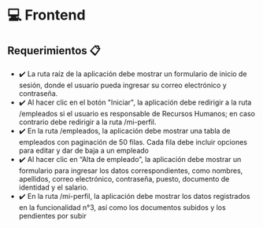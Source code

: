 # :computer: Frontend

## Requerimientos :clipboard:

- :heavy_check_mark: La ruta raíz de la aplicación debe mostrar un formulario de inicio de sesión, donde el usuario pueda ingresar su correo electrónico y contraseña. 
- :heavy_check_mark: Al hacer clic en el botón "Iniciar", la aplicación debe redirigir a la ruta /empleados si el usuario es responsable de Recursos Humanos; en caso contrario debe redirigir a la ruta /mi-perfil. 
- :heavy_check_mark: En la ruta /empleados, la aplicación debe mostrar una tabla de empleados con paginación de 50 filas. Cada fila debe incluir opciones para editar y dar de baja a un empleado
- :heavy_check_mark: Al hacer clic en “Alta de empleado”, la aplicación debe mostrar un formulario para ingresar los datos correspondientes, como nombres, apellidos, correo electrónico, contraseña, puesto, documento de identidad y el salario.
- :heavy_check_mark: En la ruta /mi-perfil, la aplicación debe mostrar los datos registrados en la funcionalidad n°3, así como los documentos subidos y los pendientes por subir

